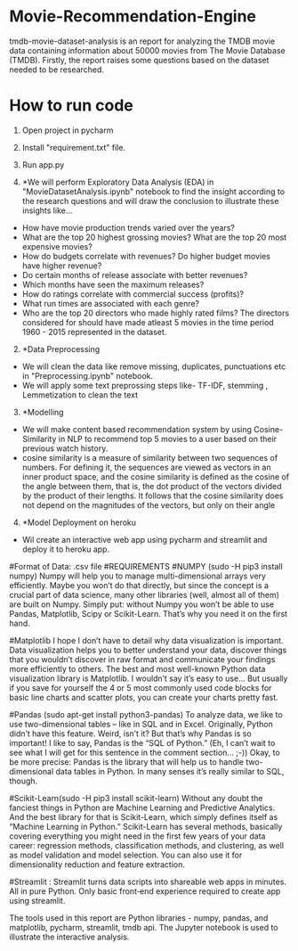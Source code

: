 # Movie-Recommendation-Engine
tmdb-movie-dataset-analysis is an report for analyzing the TMDB movie data containing information about 50000 movies from The Movie Database (TMDB). Firstly, the report raises some questions based on the dataset needed to be researched.

# How to run code
1. Open project in pycharm
2. Install "requirement.txt" file.
3. Run app.py

1. *We will perform Exploratory Data Analysis (EDA) in "MovieDatasetAnalysis.ipynb" notebook to find the insight according to the research questions and will draw the conclusion to illustrate these insights like...
* How have movie production trends varied over the years?
* What are the top 20 highest grossing movies? What are the top 20 most expensive movies?
* How do budgets correlate with revenues? Do higher budget movies have higher revenue?
* Do certain months of release associate with better revenues?
* Which months have seen the maximum releases?
* How do ratings correlate with commercial success (profits)?
* What run times are associated with each genre?
* Who are the top 20 directors who made highly rated films? The directors considered for should have made atleast 5 movies in the time period 1960 - 2015 represented in the dataset.
2. *Data Preprocessing
* We will clean the data like remove missing, duplicates, punctuations etc in  "Preprocessing.ipynb" notebook.
* We will apply some text preprossing steps like- TF-IDF, stemming , Lemmetization to clean the text
3. *Modelling
* We will make content based recommendation system by using Cosine-Similarity in NLP to recommend top 5 movies to a user based on their previous watch history.
* cosine similarity is a measure of similarity between two sequences of numbers. For defining it, the sequences are viewed as vectors in an inner product space, and the cosine similarity is defined as the cosine of the angle between them, that is, the dot product of the vectors divided by the product of their lengths. It follows that the cosine similarity does not depend on the magnitudes of the vectors, but only on their angle
4. *Model Deployment on heroku
* Wil create an interactive web app using pycharm and streamlit and deploy it to heroku app.

#Format of Data: .csv file #REQUIREMENTS #NUMPY (sudo -H pip3 install numpy) Numpy will help you to manage multi-dimensional arrays very efficiently. Maybe you won’t do that directly, but since the concept is a crucial part of data science, many other libraries (well, almost all of them) are built on Numpy. Simply put: without Numpy you won’t be able to use Pandas, Matplotlib, Scipy or Scikit-Learn. That’s why you need it on the first hand.

#Matplotlib I hope I don’t have to detail why data visualization is important. Data visualization helps you to better understand your data, discover things that you wouldn’t discover in raw format and communicate your findings more efficiently to others. The best and most well-known Python data visualization library is Matplotlib. I wouldn’t say it’s easy to use… But usually if you save for yourself the 4 or 5 most commonly used code blocks for basic line charts and scatter plots, you can create your charts pretty fast.

#Pandas (sudo apt-get install python3-pandas) To analyze data, we like to use two-dimensional tables – like in SQL and in Excel. Originally, Python didn’t have this feature. Weird, isn’t it? But that’s why Pandas is so important! I like to say, Pandas is the “SQL of Python.” (Eh, I can’t wait to see what I will get for this sentence in the comment section… ;-)) Okay, to be more precise: Pandas is the library that will help us to handle two-dimensional data tables in Python. In many senses it’s really similar to SQL, though.

#Scikit-Learn(sudo -H pip3 install scikit-learn) Without any doubt the fanciest things in Python are Machine Learning and Predictive Analytics. And the best library for that is Scikit-Learn, which simply defines itself as “Machine Learning in Python.” Scikit-Learn has several methods, basically covering everything you might need in the first few years of your data career: regression methods, classification methods, and clustering, as well as model validation and model selection. You can also use it for dimensionality reduction and feature extraction.

#Streamlit : Streamlit turns data scripts into shareable web apps in minutes. All in pure Python. Only basic front‑end experience required to create app using streamlit.
 
The tools used in this report are Python libraries - numpy, pandas, and matplotlib, pycharm, streamlit, tmdb api. The Jupyter notebook is used to illustrate the interactive analysis.

